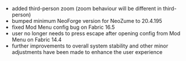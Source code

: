 - added third-person zoom (zoom behaviour will be different in third-person)
- bumped minimum NeoForge version for NeoZume to 20.4.195
- fixed Mod Menu config bug on Fabric 16.5
- user no longer needs to press escape after opening config from Mod Menu on Fabric 14.4
- further improvements to overall system stability and other minor adjustments have been made to enhance the user experience
